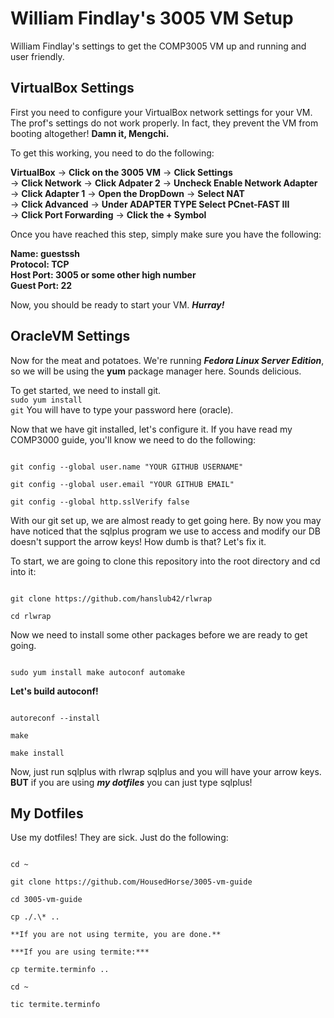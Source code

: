 William Findlay's 3005 VM Setup
===============================
William Findlay's settings to get the COMP3005 VM up and running and user friendly.

VirtualBox Settings
-------------------
First you need to configure your VirtualBox network settings for your VM.
The prof's settings do not work properly. In fact, they prevent the VM from booting
altogether! **Damn it, Mengchi.**

To get this working, you need to do the following:

**VirtualBox** -> **Click on the 3005 VM** -> **Click Settings**<br/>
-> **Click Network** -> **Click Adpater 2** -> **Uncheck Enable Network Adapter**<br/>
-> **Click Adapter 1** -> **Open the DropDown** -> **Select NAT**<br/>
-> **Click Advanced** -> **Under ADAPTER TYPE Select PCnet-FAST III**<br/>
-> **Click Port Forwarding** -> **Click the + Symbol**

Once you have reached this step, simply make sure you have the following:

**Name: guestssh<br/>
Protocol: TCP<br/>
Host Port: 3005 or some other high number<br/>
Guest Port: 22**

Now, you should be ready to start your VM. ***Hurray!***

OracleVM Settings
-----------------
Now for the meat and potatoes. We're running ***Fedora Linux Server Edition***, so we
will be using the **yum** package manager here. Sounds delicious.

To get started, we need to install git.<br/>
<code>sudo yum install git</code> You will have to type your password here (oracle).

Now that we have git installed, let's configure it. If you have read my COMP3000 guide,
you'll know we need to do the following:

<code>
git config --global user.name "YOUR GITHUB USERNAME"<br/>
git config --global user.email "YOUR GITHUB EMAIL"<br/>
git config --global http.sslVerify false
</code>

With our git set up, we are almost ready to get going here. By now you may have noticed
that the sqlplus program we use to access and modify our DB doesn't support the arrow
keys! How dumb is that? Let's fix it.

To start, we are going to clone this repository into the root directory and cd into it:

<code>
git clone https://github.com/hanslub42/rlwrap<br/>
cd rlwrap
</code>

Now we need to install some other packages before we are ready to get going.

<code>
sudo yum install make autoconf automake
</code>

**Let's build autoconf!**

<code>
autoreconf --install<br/>
make<br/>
make install
</code>

Now, just run sqlplus with rlwrap sqlplus and you will have your arrow keys.<br/>
**BUT** if you are using ***my dotfiles*** you can just type sqlplus!

My Dotfiles
-----------

Use my dotfiles! They are sick. Just do the following:

<code>
cd ~<br/>
git clone https://github.com/HousedHorse/3005-vm-guide<br/>
cd 3005-vm-guide<br/>
cp ./.\* ..<br/>
**If you are not using termite, you are done.**<br/>
***If you are using termite:***<br/>
cp termite.terminfo ..<br/>
cd ~<br/>
tic termite.terminfo
</code>
